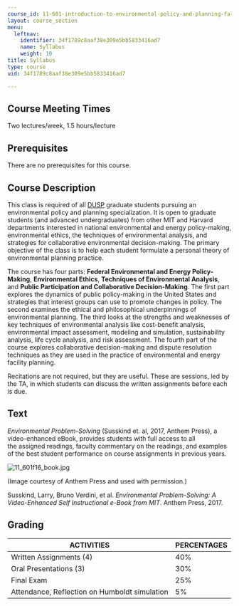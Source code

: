 ```yaml
---
course_id: 11-601-introduction-to-environmental-policy-and-planning-fall-2016
layout: course_section
menu:
  leftnav:
    identifier: 34f1789c8aaf38e309e5bb5833416ad7
    name: Syllabus
    weight: 10
title: Syllabus
type: course
uid: 34f1789c8aaf38e309e5bb5833416ad7

---
```


Course Meeting Times
--------------------

Two lectures/week, 1.5 hours/lecture

Prerequisites
-------------

There are no prerequisites for this course.

Course Description
------------------

This class is required of all [DUSP](http://dusp.mit.edu/) graduate students pursuing an environmental policy and planning specialization. It is open to graduate students (and advanced undergraduates) from other MIT and Harvard departments interested in national environmental and energy policy-making, environmental ethics, the techniques of environmental analysis, and strategies for collaborative environmental decision-making. The primary objective of the class is to help each student formulate a personal theory of environmental planning practice.

The course has four parts: **Federal Environmental and Energy Policy-Making**, **Environmental Ethics**, **Techniques of Environmental Analysis**, and **Public Participation and Collaborative Decision-Making**. The first part explores the dynamics of public policy-making in the United States and strategies that interest groups can use to promote changes in policy. The second examines the ethical and philosophical underpinnings of environmental planning. The third looks at the strengths and weaknesses of key techniques of environmental analysis like cost-benefit analysis, environmental impact assessment, modeling and simulation, sustainability analysis, life cycle analysis, and risk assessment. The fourth part of the course explores collaborative decision-making and dispute resolution techniques as they are used in the practice of environmental and energy facility planning.

Recitations are not required, but they are useful. These are sessions, led by the TA, in which students can discuss the written assignments before each is due.

Text
----

_Environmental Problem-Solving_ (Susskind et. al, 2017, Anthem Press), a video-enhanced eBook, provides students with full access to all the assigned readings, faculty commentary on the readings, and examples of the best student performance on course assignments in previous years.

![11_601f16_book.jpg](/courses/urban-studies-and-planning/11-601-introduction-to-environmental-policy-and-planning-fall-2016/syllabus/11_601f16_book.jpg)

(Image courtesy of Anthem Press and used with permission.)

Susskind, Larry, Bruno Verdini, et al. _Environmental Problem-Solving: A Video-Enhanced Self Instructional e-Book from MIT_. Anthem Press, 2017.

Grading
-------

| ACTIVITIES | PERCENTAGES |
| --- | --- |
| Written Assignments (4) | 40% |
| Oral Presentations (3) | 30% |
| Final Exam | 25% |
| Attendance, Reflection on Humboldt simulation | 5%